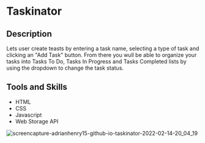 # Taskinator

## Description
Lets user create teasts by entering a task name, selecting a type of task and clicking an "Add Task" button. From there you wull be able to organize your tasks into Tasks To Do, Tasks In Progress and Tasks Completed lists by using the dropdown to change the task status.

## Tools and Skills
- HTML
- CSS
- Javascript
- Web Storage API


![screencapture-adrianhenry15-github-io-taskinator-2022-02-14-20_04_19](https://user-images.githubusercontent.com/95331448/153978217-030dfa98-7bd6-4784-b4a3-68b8f6280889.jpg)
